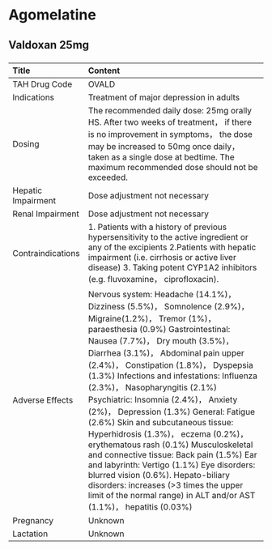 # Agomelatine

## Valdoxan 25mg

##### 

| Title              | Content                                                                                                                                                                                                                                                                                                                                                                                                                                                                                                                                                                                                                                                                                                                                                                                               |
|:-------------------|:------------------------------------------------------------------------------------------------------------------------------------------------------------------------------------------------------------------------------------------------------------------------------------------------------------------------------------------------------------------------------------------------------------------------------------------------------------------------------------------------------------------------------------------------------------------------------------------------------------------------------------------------------------------------------------------------------------------------------------------------------------------------------------------------------|
| TAH Drug Code      | OVALD                                                                                                                                                                                                                                                                                                                                                                                                                                                                                                                                                                                                                                                                                                                                                                                                 |
| Indications        | Treatment of major depression in adults                                                                                                                                                                                                                                                                                                                                                                                                                                                                                                                                                                                                                                                                                                                                                               |
| Dosing             | The recommended daily dose: 25mg orally HS. After two weeks of treatment， if there is no improvement in symptoms， the dose may be increased to 50mg once daily， taken as a single dose at bedtime. The maximum recommended dose should not be exceeded.                                                                                                                                                                                                                                                                                                                                                                                                                                                                                                                                            |
| Hepatic Impairment | Dose adjustment not necessary                                                                                                                                                                                                                                                                                                                                                                                                                                                                                                                                                                                                                                                                                                                                                                         |
| Renal Impairment   | Dose adjustment not necessary                                                                                                                                                                                                                                                                                                                                                                                                                                                                                                                                                                                                                                                                                                                                                                         |
| Contraindications  | 1. Patients with a history of previous hypersensitivity to the active ingredient or any of the excipients 2.Patients with hepatic impairment (i.e. cirrhosis or active liver disease) 3. Taking potent CYP1A2 inhibitors (e.g. fluvoxamine， ciprofloxacin).                                                                                                                                                                                                                                                                                                                                                                                                                                                                                                                                          |
| Adverse Effects    | Nervous system: Headache (14.1%)， Dizziness (5.5%)， Somnolence (2.9%)， Migraine(1.2%)， Tremor (1%)， paraesthesia (0.9%) Gastrointestinal: Nausea (7.7%)， Dry mouth (3.5%)， Diarrhea (3.1%)， Abdominal pain upper (2.4%)， Constipation (1.8%)， Dyspepsia (1.3%) Infections and infestations: Influenza (2.3%)， Nasopharyngitis (2.1%) Psychiatric: Insomnia (2.4%)， Anxiety (2%)， Depression (1.3%) General: Fatigue (2.6%) Skin and subcutaneous tissue: Hyperhidrosis (1.3%)， eczema (0.2%)， erythematous rash (0.1%) Musculoskeletal and connective tissue: Back pain (1.5%) Ear and labyrinth: Vertigo (1.1%) Eye disorders: blurred vision (0.6%). Hepato-biliary disorders: increases (>3 times the upper limit of the normal range) in ALT and/or AST (1.1%)， hepatitis (0.03%) |
| Pregnancy          | Unknown                                                                                                                                                                                                                                                                                                                                                                                                                                                                                                                                                                                                                                                                                                                                                                                               |
| Lactation          | Unknown                                                                                                                                                                                                                                                                                                                                                                                                                                                                                                                                                                                                                                                                                                                                                                                               |

